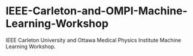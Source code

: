 # IEEE-Carleton-and-OMPI-Machine-Learning-Workshop
IEEE Carleton University and Ottawa Medical Physics Institute Machine Learning Workshop.
